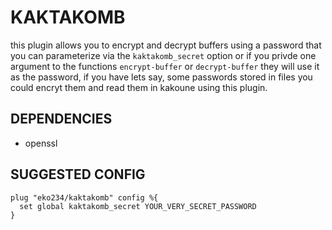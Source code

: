 # KAKTAKOMB

this plugin allows you to encrypt and decrypt buffers using a password that you can parameterize via the
`kaktakomb_secret` option or if you privde one argument to the functions `encrypt-buffer` or `decrypt-buffer`
they will use it as the password, if you have lets say, some passwords stored in files you could encryt them and read
them in kakoune using this plugin.


## DEPENDENCIES
  - openssl

## SUGGESTED CONFIG

```kakscript
plug "eko234/kaktakomb" config %{
  set global kaktakomb_secret YOUR_VERY_SECRET_PASSWORD
}
```

